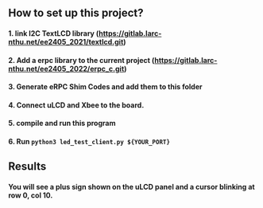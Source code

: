 ## How to set up this project?

#### 1. link I2C TextLCD library (https://gitlab.larc-nthu.net/ee2405_2021/textlcd.git)

#### 2. Add a erpc library to the current project (https://gitlab.larc-nthu.net/ee2405_2022/erpc_c.git)

#### 3. Generate eRPC Shim Codes and add them to this folder

#### 4. Connect uLCD and Xbee to the board.

#### 5. compile and run this program

#### 6. Run `python3 led_test_client.py ${YOUR_PORT}`

## Results

#### You will see a plus sign shown on the uLCD panel and a cursor blinking at row 0, col 10.
